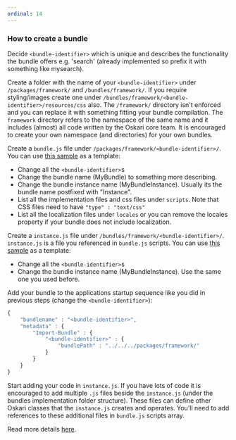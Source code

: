 ```yaml
---
ordinal: 14
---
```


### How to create a bundle

Decide `<bundle-identifier>` which is unique and describes the functionality the bundle offers e.g. 'search' (already implemented so prefix it with something like mysearch).

Create a folder with the name of your `<bundle-identifier>` under `/packages/framework/` and `/bundles/framework/`. If you require styling/images create one under `/bundles/framework/<bundle-identifier>/resources/css` also. The `/framework/` directory isn't enforced and you can replace it with something fitting your bundle compilation. The `framework` directory refers to the namespace of the same name and it includes (almost) all code written by the Oskari core team. It is encouraged to create your own namespace (and directories) for your own bundles.

Create a `bundle.js` file under `/packages/framework/<bundle-identifier>/`. You can use [this sample](/guides/quick-start/sample-bundle-definition) as a template:

* Change all the `<bundle-identifier>`s
* Change the bundle name (MyBundle) to something more describing.
* Change the bundle instance name (MyBundleInstance). Usually its the bundle name postfixed with "Instance".
* List all the implementation files and css files under `scripts`. Note that CSS files need to have `"type" : "text/css"`
* List all the localization files under `locales` or you can remove the locales property if your bundle does not include localization.

Create a `instance.js` file under `/bundles/framework/<bundle-identifier>/`. `instance.js` is a file you referenced in `bundle.js` scripts. You can use [this sample](/guides/quick-start/sample-instance-definition) as a template:

* Change all the `<bundle-identifier>`s
* Change the bundle instance name (MyBundleInstance). Use the same one you used before.

Add your bundle to the applications startup sequence like you did in previous steps (change the `<bundle-identifier>`):

```javascript
{
    "bundlename" : "<bundle-identifier>",
    "metadata" : {
        "Import-Bundle" : {
            "<bundle-identifier>" : {
                "bundlePath" : "../../../packages/framework/"
            }
        }
    }
}
```

Start adding your code in `instance.js`. If you have lots of code it is encouraged to add multiple `.js` files beside the `instance.js` (under the bundles implementation folder structure). These files can define other Oskari classes that the `instance.js` creates and operates. You'll need to add references to these additional files in `bundle.js` scripts array.

Read more details [here](/documentation/core-concepts/oskari-bundle).